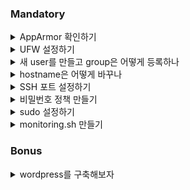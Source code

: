 ### Mandatory 

<details>
<summary>AppArmor 확인하기</summary>

* AppArmor is a Mandatory Access Control (MAC) system which is a kernel (LSM) enhancement to confine programs to a limited set of resources. AppArmor's security model is to bind access control attributes to programs rather than to users. AppArmor confinement is provided via profiles loaded into the kernel, typically on boot. (https://wiki.ubuntu.com/AppArmor)
* 요약하자면 프로그램이 사용할 수 있는 자원을 제한할 수 있도록 도와주는 프로그램이다.
* AppArmor profiles can be in one of two modes: enforcement and complain. Profiles loaded in enforcement mode will result in enforcement of the policy defined in the profile as well as reporting policy violation attempts (either via syslog or auditd). Profiles in complain mode will not enforce policy but instead report policy violation attempts.
* enforcement 모드에서는 정책을 강요(강제)하고, 정책 위반 시도를 기록한다. complain 모드에서는 정책을 강요(강제)하지는 않지만, 정책 위반 시도는 기록한다.

`aa-status` 명령으로 apparmor의 상태를 확인할 수 있다.

- - -
</details>

<details>
<summary>UFW 설정하기</summary>

* The Uncomplicated Firewall (ufw) is a frontend for iptables and is particularly well-suited for host-based firewalls. ufw provides a framework for managing netfilter, as well as a command-line interface for manipulating the firewall. ufw aims to provide an easy to use interface for people unfamiliar with firewall concepts, while at the same time simplifies complicated iptables commands to help an administrator who knows what he or she is doing. (https://wiki.ubuntu.com/UncomplicatedFirewall)
* 요약하자면 방화벽에 익숙하지 않은 사람이더라도 방화벽을 쉽게 사용할 수 있도록 만들어진 것이 ufw라는 것이다.

> apt install ufw

위 명령어를 통해 ufw를 설치할 수 있다.

`ufw status`를 통해 지금 ufw의 상태를 확인할 수 있는데, 설치 직후에는 꺼져있는 상태이므로 `ufw enable`을 통해 켤 수 있다.
<img width="725" alt="image" src="https://user-images.githubusercontent.com/67845112/185955602-8615a361-7ed7-4411-8707-6922ba7d318c.png">

과제가 요구하는 목표는 ssh를 이용하기 위한 '4242' 포트만 남겨두고 다른 모든 포트를 막는 것이다.

기본 설정은 들어오는 모든 포트에 대해 막혀있는 상태이므로, `ufw allow (port)`를 이용해 '4242'포트만 열 수 있다.

> ufw status verbose
<img width="860" alt="image" src="https://user-images.githubusercontent.com/67845112/185955396-e530904b-ef3d-498c-93a6-d41b8e2df146.png">

추가 명령어들은 `ufw help`로 확인하자.

- - -
</details>

<details>
<summary>새 user를 만들고 group은 어떻게 등록하나</summary>
  
user를 만들거나 없애는 법은 간단하다.
> useradd $(new username </br> userdel $(target username)
 
user를 만들었으면, 비밀번호를 만들어주어야 한다. 해당 명령으로 비밀번호 변경도 가능하다.
> passwd $(target username)
 
`useradd` 명령만으로는 홈 디렉토리를 만들어주지 않기에 `-m` 옵션을 추가하여 같이 만들 수 있다.
그렇지만 `adduser` 명령을 이용하면 유저를 생성함과 동시에 홈 디렉토리와 비밀번호를 같이 만들 수 있다.
 
group 생성은 명령어 한 줄로 할 수 있다.
> groupadd $(new groupname)

누군가를 어떠한 그룹에 추가하고 싶으면 다음 명령을 사용한다
> usermod -a $(groupname) $(username)

`-a` 옵션은 append의 약자고, `-G` 옵션은 여러 그릅을 한 번에 추가할 수 있게 해주며, `-g` 옵션은 주어진 그룹을 유저의 primary 그룹으로 만들어준다.
primary 그룹은 유저가 로그인 했을 때 주어지는 공간을 관장하며, 그 외의 secondary group들은 해당 그룹에 유저가 접근하여 읽고 쓸 수 있도록 해 준다.
  
각 사용자의 그룹은 `groups $(username)`으로 확인할 수 있다.

- - -
</details>

<details>
<summary>hostname은 어떻게 바꾸나</summary>

* 호스트명(hostname)은 네트워크에 연결된 장치(컴퓨터, 파일 서버, 복사기, 케이블 모뎀 등)들에게 부여되는 고유한 이름이다. https://ko.wikipedia.org/wiki/%ED%98%B8%EC%8A%A4%ED%8A%B8%EB%AA%85)
  
<img width="229" alt="image" src="https://user-images.githubusercontent.com/67845112/186026201-2154903d-ec0f-4cf9-9f06-c3834a45a9a7.png">
로그인 하면, (user)@(hostname) 형식으로 된 문구를 볼 수 있다.

hostname은 `hostnamectl set-hostname $(new hostname)` 으로 변경할 수 있다.
변경 후 재시작하면 적용되며, `hostname` 명령으로 확인할 수도 있다.
  
<img width="362" alt="image" src="https://user-images.githubusercontent.com/67845112/186026514-01b75259-be72-4731-9465-2f5adbd99e6c.png">

- - -
</details>
  
<details>
<summary>SSH 포트 설정하기</summary>
  
* 시큐어 셸(Secure SHell, SSH)은 네트워크 상의 다른 컴퓨터에 로그인하거나 원격 시스템에서 명령을 실행하고 다른 시스템으로 파일을 복사할 수 있도록 해 주는 응용 프로그램 또는 그 프로토콜을 가리킨다. (https://ko.wikipedia.org/wiki/%EC%8B%9C%ED%81%90%EC%96%B4_%EC%85%B8)
  
ufw를 설정할 때, 4242 포트를 열었던 것을 기억할 것이다.
그러나 ssh의 기본 포트는 22이므로, 4242로 접속할 수 있도록 바꿔줄 필요가 있다.

`vi /etc/ssh/sshd_config` 으로 ssh 설정파일을 불러올 수 있다.
열자마자 주석 처리된 포트 설정부분이 보이는데, 4242로 바꿔주자.
<img width="432" alt="image" src="https://user-images.githubusercontent.com/67845112/185984825-aa0ff852-2482-43d2-b084-b4b84f6b08f1.png">

- - -
</details>


<details>
<summary>비밀번호 정책 만들기</summary>

과제가 요구하는 정책은 다음과 같다.

* Your password has to expire every 30 days.
* The minimum number of days allowed before the modification of a password will
be set to 2.
* The user has to receive a warning message 7 days before their password expires.
* Your password must be at least 10 characters long. It must contain an uppercase
letter and a number. Also, it must not contain more than 3 consecutive identical
characters.
* The password must not include the name of the user.
* The following rule does not apply to the root password: The password must have
at least 7 characters that are not part of the former password.
* Of course, your root password has to comply with this policy.

먼저, 비밀번호가 만료되는 기한과, 비밀번호를 바꿀 수 있는 최소 날짜, 비밀번호 만료 전 경고일자는 쉽게 설정할 수 있다.
`/etc/login.defs` 파일에서 PASS_MAX_DAYS, PASS_MIN_DAYS, PASS_WARN_AGE를 변경하면 된다.
<img width="1052" alt="image" src="https://user-images.githubusercontent.com/67845112/185969315-a48ee903-04c2-4e51-a4ba-4b63b8fbc1fc.png">

이 외의 설정을 하려면, 별도의 모듈 설치가 필요하다.
> apt install libpam-pwquality

`/etc/security/pwquality.conf`에서 설명에 따라 적절히 바꿔준다.

- - -
</details>

<details>
<summary>sudo 설정하기</summary>

과제의 요구사항은 다음과 같다.

* Authentication using sudo has to be limited to 3 attempts in the event of an incorrect password.
* A custom message of your choice has to be displayed if an error due to a wrong
password occurs when using sudo.
* Each action using sudo has to be archived, both inputs and outputs. The log file
has to be saved in the /var/log/sudo/ folder.
* The TTY mode has to be enabled for security reasons.
* For security reasons too, the paths that can be used by sudo must be restricted.
Example:
/usr/local/sbin:/usr/local/bin:/usr/sbin:/usr/bin:/sbin:/bin:/snap/bin

`visudo` 를 이용해 sudoers 파일을 수정할 수 있다.
이 파일에서 sudo 설정을 할 수 있는데, `man sudoers`를 통해 옵션들을 살펴볼 수 있다.
적절히 참고해서 바꿔주자.

<img width="1218" alt="image" src="https://user-images.githubusercontent.com/67845112/185983155-04de4c4e-261a-4a69-bd9e-122438b35caf.png">

- - -
</details>


<details>
<summary>monitoring.sh 만들기</summary>
먼저 과제에서 요구하는 출력을 살펴보자.
  
* The architecture of your operating system and its kernel version.
* The number of physical processors.
* The number of virtual processors.
* The current available RAM on your server and its utilization rate as a percentage.
* The current available memory on your server and its utilization rate as a percentage.
* The current utilization rate of your processors as a percentage.
* The date and time of the last reboot.
* Whether LVM is active or not.
* The number of active connections.
* The number of users using the server.
* The IPv4 address of your server and its MAC (Media Access Control) address.
* The number of commands executed with the sudo program.

  
1. 아키텍쳐와 운영체제는 `uname -a`로 가져올 수 있다.
2. cpu와 관련된 정보는 `lscpu`에서 확인할 수 있는데, physical processor는 이 항목의 Socket(s), virtual processor는 Socket(s) * Core(s) per socket이다.
 (https://www.ibm.com/docs/en/power8?topic=processors-virtual)
3. 사용 가능한 메모리, 디스크와, 사용중인 메모리, 디스크는 각각 `free`와 `df`를 통해 확인할 수 있다.
4. 사용중인 cpu의 점유율은 `mpstat`을 통해 확인할 수 있다.
5. 마지막 부팅 시간은 `who -b`를 통해 확인할 수 있다.
6. 파티션 정보는 `lsblk`를 이용해 볼 수 있는데, 여기서 LVM 파티션이 있는지 확인할 수 있다.
7. ssh가 연결된 개수는 `ss`에서 확인해 볼 수 있다.
8. 서버를 사용중인 유저의 수는 `who`에서 확인할 수 있다.
9. 서버의 IPv4 주소는 `hostname -I`에서 볼 수 있으며, MAC주소는 `ip link`로 확인할 수 있다.
10. sudo를 이용해 실행된 명령들은 `journalctl`의 로그를 통해 확인해 볼 수 있다.
  
이제 스크립트를 직접 작성해보자.
```bash
#!/bin/bash

echo -n "#Architecture : "
uname -a

echo -n "#CPU physical : "
sockets=$(lscpu | grep Socket | awk '{print $2}')
echo $sockets

echo -n "#vCPU : "
cores=$(lscpu | grep Core | awk '{print $4}')
printf "%d" $(( $sockets * $cores ))
echo

echo -n "#Memory Usage: "
free -m | grep Mem | awk '{printf "%d/%dMB (%.2f%%)", $3, $2, $3 * 100 / $2}'
echo

echo -n "#Disk Usage: "
using_disk=$(df -mP | grep -v ^File | awk '{sum1 += $3} END {print sum1}')
total_disk=$(( $(df -mP | grep -v ^File | awk '{sum2 += $4} END {print sum2}') + $using_disk ))
printf "%d/%dMB (%d%%)\n" $using_disk $total_disk $(( $using_disk * 100 / $total_disk))

echo -n "#CPU load: "
mpstat | tail -1 | awk '{printf "%.2f", 100-$13}'
echo "%"

echo -n "#Last boot: "
who -b | awk '{print $3 " " $4}'

echo -n "#LVM use: "
if [ $(lsblk | grep lvm | wc -l) == 0 ]
then echo "no"
else echo "yes"
fi

echo -n "#Connections TCP : "
ss | grep tcp | wc -l | tr -d '\n'
echo " ESTABLISHED"

echo -n "#User log: "
who | wc -l

echo -n "#Network: IP "
hostname -I | tr -d '\n'
echo -n "("
# ifconfig | grep ether | awk '{print $2}' | tr -d '\n'
ip link | grep link/ether | awk '{print $2}' | tr -d '\n'
echo ")"

echo -n "#Sudo : "
journalctl | grep USER=root | wc -l | tr -d '\n'
echo " cmd"
```
  
이제 작성한 스크립트를 매 10분마다 실행되도록 설정해야 한다.
특정 시간마다 프로그램이 실행되도록 도와주는 `cron`을 활용할 것이다.
`crontab -e`를 통해 설정파일에 들어가서, 양식에 맞게 입력한다.

<img width="583" alt="image" src="https://user-images.githubusercontent.com/67845112/186017040-ae694a6b-8b8b-401a-8d27-ff0e0bfc2d82.png">
  
<img width="1089" alt="image" src="https://user-images.githubusercontent.com/67845112/186019520-c78eeac8-e762-4d88-b49b-af3b8dfa91d0.png">
  
- - -
</details>

### Bonus

<details>
    <summary>wordpress를 구축해보자</summary>
  
* Set up a functional WordPress website with the following services: lighttpd, MariaDB, and PHP.

일단 과제에서 요구하는 서비스들을 모두 설치해주자.
  
> apt install lighttpd mariadb* php php-fpm
  
* lighttpd (pronounced /lighty/) is a secure, fast, compliant, and very flexible web server that has been optimized for high-performance environments. (https://www.lighttpd.net/)
* MariaDB Server is one of the most popular open source relational databases. It’s made by the original developers of MySQL and guaranteed to stay open source. (https://mariadb.org/)
* A popular general-purpose scripting language that is especially suited to web development.
Fast, flexible and pragmatic, PHP powers everything from your blog to the most popular websites in the world. (https://php.net/)
  
wordpress가 php로 쓰여진 사이트 제작 도구이기에, php를 설치하고, lighttpd에서 사이트 서버를 돌리며, mariadb로 데이터를 관리하려는 것 같다.
php-fpm은 서버와 프로그램을 연결해주는 CGI(Common Gateway Interface)의 일종이라고 한다.



  

- - -
</details>
